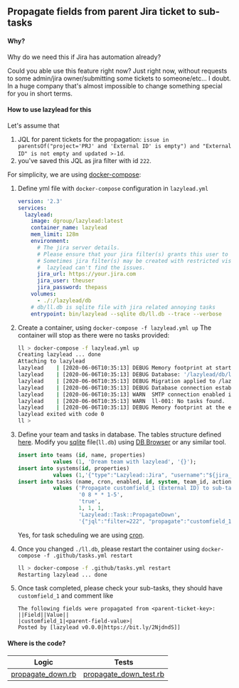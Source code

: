 ## Propagate fields from parent Jira ticket to sub-tasks
#### Why?
Why do we need this if Jira has automation already?

Could you able use this feature right now? Just right now, without requests to some admin/jira owner/submitting some tickets to someone/etc... I doubt.
In a huge company that's almost impossible to change something special for you in short terms. 

#### How to use lazylead for this
Let's assume that 
1.  JQL for parent tickets for the propagation: `issue in parentsOf("project='PRJ' and 'External ID' is empty") and "External ID" is not empty and updated >-1d`.
2.  you've saved this JQL as jira filter with id `222`. 

For simplicity, we are using [docker-compose](https://docs.docker.com/compose/):
1.  Define yml file with `docker-compose` configuration in `lazylead.yml`
    ```yml
    version: '2.3'
    services:
      lazylead:
        image: dgroup/lazylead:latest
        container_name: lazylead
        mem_limit: 128m
        environment:
          # The jira server details.
          # Please ensure that your jira filter(s) grants this user to see issues.
          # Sometimes jira filter(s) may be created with restricted visibility, thus
          #  lazylead can't find the issues. 
          jira_url: https://your.jira.com
          jira_user: theuser
          jira_password: thepass
        volumes:
          - ./:/lazylead/db
        # db/ll.db is sqlite file with jira related annoying tasks
        entrypoint: bin/lazylead --sqlite db/ll.db --trace --verbose
    ```
    
2.  Create a container, using `docker-compose -f lazylead.yml up`
    The container will stop as there were no tasks provided:
    ```bash
    ll > docker-compose -f lazylead.yml up                                                         
    Creating lazylead ... done
    Attaching to lazylead
    lazylead    | [2020-06-06T10:35:13] DEBUG Memory footprint at start is 52MB
    lazylead    | [2020-06-06T10:35:13] DEBUG Database: '/lazylead/db/ll.db', sql migration dir: '/lazylead/upgrades/sqlite'
    lazylead    | [2020-06-06T10:35:13] DEBUG Migration applied to /lazylead/db/ll.db from /lazylead/upgrades/sqlite
    lazylead    | [2020-06-06T10:35:13] DEBUG Database connection established
    lazylead    | [2020-06-06T10:35:13] WARN  SMTP connection enabled in test mode.
    lazylead    | [2020-06-06T10:35:13] WARN  ll-001: No tasks found.
    lazylead    | [2020-06-06T10:35:13] DEBUG Memory footprint at the end is 66MB
    lazylead exited with code 0
    ll > 
    ```

3.  Define your team and tasks in database. 
    The tables structure defined [here](../upgrades/sqlite/001-install-main-lazylead-tables.sql).
    Modify you [sqlite](https://sqlite.com/index.html) file(`ll.db`) using [DB Browser](https://sqlitebrowser.org/) or any similar tool.
    ```sql
    insert into teams (id, name, properties) 
               values (1, 'Dream team with lazylead', '{}');
    insert into systems(id, properties)    
               values (1,'{"type":"Lazylead::Jira", "username":"${jira_user}", "password":"${jira_password}", "site":"${jira_url}", "context_path":""}');
    insert into tasks (name, cron, enabled, id, system, team_id, action, properties)
               values ('Propagate customfield_1 (External ID) to sub-tasks', 
                       '0 8 * * 1-5', 
                       'true',
                       1, 1, 1, 
                       'Lazylead::Task::PropagateDown',
                       '{"jql":"filter=222", "propagate":"customfield_1"}');
    
    ```
    Yes, for task scheduling we are using [cron](https://crontab.guru).

4.  Once you changed `./ll.db`, please restart the container using `docker-compose -f .github/tasks.yml restart`
    ```bash
    ll > docker-compose -f .github/tasks.yml restart
    Restarting lazylead ... done
    ```

5.  Once task completed, please check your sub-tasks, they should have `customfield_1` and comment like
    ```text
    The following fields were propagated from <parent-ticket-key>:
    ||Field||Value||
    |customfield_1|<parent-field-value>|
    Posted by [lazylead v0.0.0|https://bit.ly/2NjdndS]]
    ```

#### Where is the code?
| Logic | Tests |
| :-----: | :------: |
| [propagate_down.rb](../lib/lazylead/task/propagate_down.rb)| [propagate_down_test.rb](../test/lazylead/task/propagate_down_test.rb) | 
